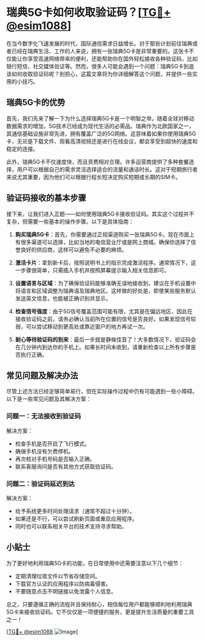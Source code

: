 # 瑞典5G卡如何收取验证码？[[TG💪+ @esim1088](https://t.me/s/esim1088)]

在当今数字化飞速发展的时代，国际通信需求日益增长。对于那些计划前往瑞典或者已经在瑞典生活、工作的人来说，拥有一张瑞典5G卡是非常重要的。这张卡不仅能让你享受高速网络带来的便利，还能帮助你在国外轻松接收各种验证码，比如银行短信、社交媒体验证等。然而，很多人可能会遇到一个问题：瑞典5G卡到底该如何收取验证码呢？别担心，这篇文章将为你详细解答这个问题，并提供一些实用的小技巧。

## 瑞典5G卡的优势

首先，我们先来了解一下为什么选择瑞典5G卡是一个明智之举。随着全球对移动数据需求的增加，5G技术已经成为现代生活的必需品。瑞典作为北欧国家之一，其通信基础设施非常先进，拥有覆盖广泛的5G网络。这意味着如果你使用瑞典5G卡，无论是下载文件、观看高清视频还是进行在线会议，都会享受到超快的速度和稳定的连接。

此外，瑞典5G卡不仅速度快，而且资费相对合理。许多运营商提供了多种套餐选择，用户可以根据自己的需求灵活选择适合的流量和通话时长。这对于短期旅行者来说尤其重要，因为他们可以根据行程长短决定购买短期或长期的SIM卡。

## 验证码接收的基本步骤

接下来，让我们进入正题——如何使用瑞典5G卡接收验证码。其实这个过程并不复杂，但需要一些基本的操作步骤。以下是具体指南：

1. **购买瑞典5G卡**：首先，你需要通过正规渠道购买一张瑞典5G卡。现在市面上有很多渠道可以选择，比如当地的电信营业厅或是网上商城。确保你选择了信誉良好的供应商，这样可以避免不必要的麻烦。

2. **激活卡片**：拿到新卡后，按照说明书上的指示完成激活程序。通常情况下，这一步骤很简单，只需插入手机并按照屏幕提示输入相关信息即可。

3. **设置语言与区域**：为了确保验证码能够准确无误地接收到，建议在手机设置中将语言和区域调整为瑞典语及瑞典地区。这样做的好处是，即使某些服务默认发送英文信息，也能被正确识别并显示。

4. **检查信号强度**：由于5G信号覆盖范围可能有限，尤其是在偏远地区，因此在接收验证码之前，请务必确认当前所在位置的信号是否良好。如果发现信号较弱，可以尝试移动到更高处或靠近窗户的地方再试一次。

5. **耐心等待验证码的到来**：最后一步就是静候佳音了！大多数情况下，验证码会在几分钟内到达你的手机上。如果长时间未收到，请重新检查以上所有步骤是否执行正确。

## 常见问题及解决办法

尽管上述方法已经足够简单易行，但在实际操作过程中仍有可能遇到一些小障碍。以下是一些常见问题及其解决方案：

### 问题一：无法接收到验证码

解决方案：
- 检查手机是否开启了飞行模式。
- 确保手机没有欠费停机。
- 再次核对手机号码是否输入正确。
- 联系客服询问是否有其他方式获取验证码。

### 问题二：验证码延迟到达

解决方案：
- 给予系统更多时间处理请求（通常不超过十分钟）。
- 如果还是不行，可以尝试刷新页面或重启应用程序。
- 同时也可以联系相关平台的技术支持寻求帮助。

## 小贴士

为了更好地利用瑞典5G卡的功能，在日常使用中还需要注意以下几个细节：

- 定期清理垃圾文件以节省存储空间。
- 下载官方认证的应用程序以防病毒侵害。
- 不要随意点击不明链接以免泄露个人信息。

总之，只要遵循正确的流程并且保持耐心，相信每位用户都能够顺利地利用瑞典5G卡来接收验证码。它不仅仅是一项便捷的服务，更是提升生活质量的重要工具之一！

[[TG💪+ @esim1088](https://t.me/s/esim1088) ![Image](https://i.postimg.cc/4NQfJmqS/Snipaste-2025-05-13-00-14-12.png)]